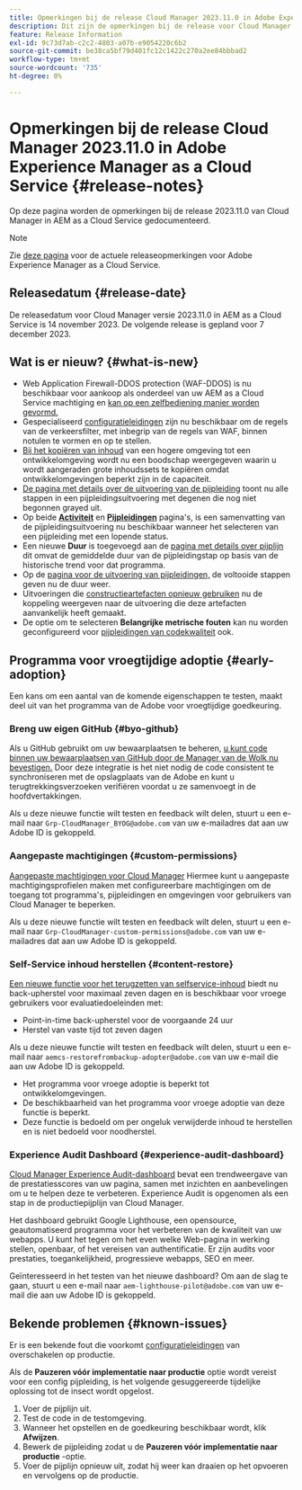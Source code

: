 ```yaml
---
title: Opmerkingen bij de release Cloud Manager 2023.11.0 in Adobe Experience Manager as a Cloud Service
description: Dit zijn de opmerkingen bij de release voor Cloud Manager 2023.11.0 in AEM as a Cloud Service.
feature: Release Information
exl-id: 9c73d7ab-c2c2-4803-a07b-e9054220c6b2
source-git-commit: be38ca5bf79d401fc12c1422c270a2ee84bbbad2
workflow-type: tm+mt
source-wordcount: '735'
ht-degree: 0%

---
```



# Opmerkingen bij de release Cloud Manager 2023.11.0 in Adobe Experience Manager as a Cloud Service {#release-notes}

Op deze pagina worden de opmerkingen bij de release 2023.11.0 van Cloud Manager in AEM as a Cloud Service gedocumenteerd.

>[!NOTE]
>
>Zie [deze pagina](/help/release-notes/release-notes-cloud/release-notes-current.md) voor de actuele releaseopmerkingen voor Adobe Experience Manager as a Cloud Service.

## Releasedatum {#release-date}

De releasedatum voor Cloud Manager versie 2023.11.0 in AEM as a Cloud Service is 14 november 2023. De volgende release is gepland voor 7 december 2023.

## Wat is er nieuw? {#what-is-new}

* Web Application Firewall-DDOS protection (WAF-DDOS) is nu beschikbaar voor aankoop als onderdeel van uw AEM as a Cloud Service machtiging en [kan op een zelfbediening manier worden gevormd.](/help/implementing/cloud-manager/getting-access-to-aem-in-cloud/creating-production-programs.md)
* Gespecialiseerd [configuratieleidingen](/help/implementing/cloud-manager/configuring-pipelines/introduction-ci-cd-pipelines.md) zijn nu beschikbaar om de regels van de verkeersfilter, met inbegrip van de regels van WAF, binnen notulen te vormen en op te stellen.
* [Bij het kopiëren van inhoud](/help/implementing/developing/tools/content-copy.md) van een hogere omgeving tot een ontwikkelomgeving wordt nu een boodschap weergegeven waarin u wordt aangeraden grote inhoudssets te kopiëren omdat ontwikkelomgevingen beperkt zijn in de capaciteit.
* [De pagina met details over de uitvoering van de pijpleiding](/help/implementing/cloud-manager/configuring-pipelines/managing-pipelines.md#view-details) toont nu alle stappen in een pijpleidingsuitvoering met degenen die nog niet begonnen grayed uit.
* Op beide **[Activiteit](/help/implementing/cloud-manager/configuring-pipelines/managing-pipelines.md#activity)** en **[Pijpleidingen](/help/implementing/cloud-manager/configuring-pipelines/managing-pipelines.md#pipelines)** pagina&#39;s, is een samenvatting van de pijpleidingsuitvoering nu beschikbaar wanneer het selecteren van een pijpleiding met een lopende status.
* Een nieuwe **Duur** is toegevoegd aan de [pagina met details over pijplijn](/help/implementing/cloud-manager/configuring-pipelines/managing-pipelines.md#view-details) dit omvat de gemiddelde duur van de pijpleidingstap op basis van de historische trend voor dat programma.
* Op de [pagina voor de uitvoering van pijpleidingen,](/help/implementing/cloud-manager/configuring-pipelines/managing-pipelines.md#activity-window) de voltooide stappen geven nu de duur weer.
* Uitvoeringen die [constructieartefacten opnieuw gebruiken](/help/implementing/cloud-manager/getting-access-to-aem-in-cloud/setting-up-project.md#build-artifact-reuse) nu de koppeling weergeven naar de uitvoering die deze artefacten aanvankelijk heeft gemaakt.
* De optie om te selecteren **Belangrijke metrische fouten** kan nu worden geconfigureerd voor [pijpleidingen van codekwaliteit](/help/implementing/cloud-manager/configuring-pipelines/configuring-non-production-pipelines.md) ook.


## Programma voor vroegtijdige adoptie {#early-adoption}

Een kans om een aantal van de komende eigenschappen te testen, maakt deel uit van het programma van de Adobe voor vroegtijdige goedkeuring.

### Breng uw eigen GitHub {#byo-github}

Als u GitHub gebruikt om uw bewaarplaatsen te beheren, [u kunt code binnen uw bewaarplaatsen van GitHub door de Manager van de Wolk nu bevestigen.](/help/implementing/cloud-manager/managing-code/byo-github.md) Door deze integratie is het niet nodig de code consistent te synchroniseren met de opslagplaats van de Adobe en kunt u terugtrekkingsverzoeken verifiëren voordat u ze samenvoegt in de hoofdvertakkingen.

Als u deze nieuwe functie wilt testen en feedback wilt delen, stuurt u een e-mail naar `Grp-CloudManager_BYOG@adobe.com` van uw e-mailadres dat aan uw Adobe ID is gekoppeld.

### Aangepaste machtigingen {#custom-permissions}

[Aangepaste machtigingen voor Cloud Manager](/help/implementing/cloud-manager/custom-permissions.md) Hiermee kunt u aangepaste machtigingsprofielen maken met configureerbare machtigingen om de toegang tot programma&#39;s, pijpleidingen en omgevingen voor gebruikers van Cloud Manager te beperken.

Als u deze nieuwe functie wilt testen en feedback wilt delen, stuurt u een e-mail naar `Grp-CloudManager-custom-permissions@adobe.com` van uw e-mailadres dat aan uw Adobe ID is gekoppeld.

### Self-Service inhoud herstellen {#content-restore}

[Een nieuwe functie voor het terugzetten van selfservice-inhoud](/help/operations/restore.md) biedt nu back-upherstel voor maximaal zeven dagen en is beschikbaar voor vroege gebruikers voor evaluatiedoeleinden met:

* Point-in-time back-upherstel voor de voorgaande 24 uur
* Herstel van vaste tijd tot zeven dagen

Als u deze nieuwe functie wilt testen en feedback wilt delen, stuurt u een e-mail naar `aemcs-restorefrombackup-adopter@adobe.com` van uw e-mail die aan uw Adobe ID is gekoppeld.

* Het programma voor vroege adoptie is beperkt tot ontwikkelomgevingen.
* De beschikbaarheid van het programma voor vroege adoptie van deze functie is beperkt.
* Deze functie is bedoeld om per ongeluk verwijderde inhoud te herstellen en is niet bedoeld voor noodherstel.

### Experience Audit Dashboard {#experience-audit-dashboard}

[Cloud Manager Experience Audit-dashboard](/help/implementing/cloud-manager/experience-audit-dashboard.md) bevat een trendweergave van de prestatiesscores van uw pagina, samen met inzichten en aanbevelingen om u te helpen deze te verbeteren. Experience Audit is opgenomen als een stap in de productiepijplijn van Cloud Manager.

Het dashboard gebruikt Google Lighthouse, een opensource, geautomatiseerd programma voor het verbeteren van de kwaliteit van uw webapps. U kunt het tegen om het even welke Web-pagina in werking stellen, openbaar, of het vereisen van authentificatie. Er zijn audits voor prestaties, toegankelijkheid, progressieve webapps, SEO en meer.

Geïnteresseerd in het testen van het nieuwe dashboard? Om aan de slag te gaan, stuurt u een e-mail naar `aem-lighthouse-pilot@adobe.com` van uw e-mail die aan uw Adobe ID is gekoppeld.

## Bekende problemen {#known-issues}

Er is een bekende fout die voorkomt [configuratieleidingen](/help/implementing/cloud-manager/configuring-pipelines/introduction-ci-cd-pipelines.md##config-deployment-pipeline) van overschakelen op productie.

Als de **Pauzeren vóór implementatie naar productie** optie wordt vereist voor een config pijpleiding, is het volgende gesuggereerde tijdelijke oplossing tot de insect wordt opgelost.

1. Voer de pijplijn uit.
1. Test de code in de testomgeving.
1. Wanneer het opstellen en de goedkeuring beschikbaar wordt, klik **Afwijzen**.
1. Bewerk de pijpleiding zodat u de **Pauzeren vóór implementatie naar productie** -optie.
1. Voer de pijplijn opnieuw uit, zodat hij weer kan draaien op het opvoeren en vervolgens op de productie.
